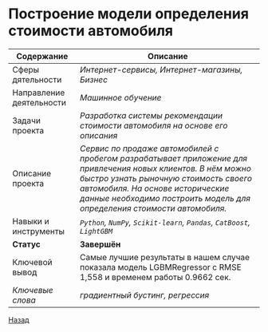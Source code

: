 # Построение модели определения стоимости автомобиля
Содержание | Описание |
 ------------- | ---------------- |
Сферы дятельности | *Интернет-сервисы, Интернет-магазины, Бизнес*
Направление деятельности | *Машинное обучение*
Задачи проекта  | *Разработка системы рекомендации стоимости автомобиля на основе его описания*
Описание проекта | *Сервис по продаже автомобилей с пробегом  разрабатывает приложение для привлечения новых клиентов. В нём можно быстро узнать рыночную стоимость своего автомобиля. На основе исторические данные необходимо построить модель для определения стоимости автомобиля.*
Навыки и инструменты | *`Python`, `NumPy`, `Scikit-learn`, `Pandas`, `CatBoost`, `LightGBM`*
**Статус** | **Завершён**
Ключевой вывод | Самые лучшие результаты в нашем случае показала модель LGBMRegressor с RMSE 1,558 и временем работы 0.9662 сек.
*Ключевые слова* | *градиентный бустинг, регрессия*

<a href="https://github.com/MikhailNaumov88/yandex_praktikum">Назад</a>
